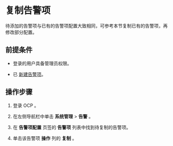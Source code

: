 复制告警项
==========================

待添加的告警项与已有的告警项配置大致相同，可参考本节复制已有的告警项，再修改部分配置。

前提条件
-------------------------

* 登录的用户具备管理员权限。



* 已 [新建告警项](../9.use-alert-management/2.create-an-alarm-item.md)。






操作步骤
-------------------------

1. 登录 OCP 。



2. 在左侧导航栏中单击 **系统管理** \> **告警** 。



3. 在 **告警项配置** 页签的 **告警项** 列表中找到待复制的告警项。



4. 单击该告警项 **操作** 列的 **复制** 。
